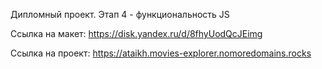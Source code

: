 Дипломный проект. Этап 4 - функциональность JS

Ссылка на макет: https://disk.yandex.ru/d/8fhyUodQcJEimg

Ссылка на проект: https://ataikh.movies-explorer.nomoredomains.rocks